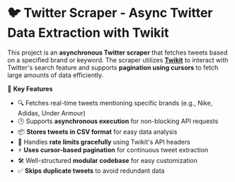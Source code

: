 # 🐦 Twitter Scraper - Async Twitter Data Extraction with Twikit

This project is an **asynchronous Twitter scraper** that fetches tweets based on a specified brand or keyword. The scraper utilizes **[Twikit]([https://github.com/d60/twikit])** to interact with Twitter's search feature and supports **pagination using cursors** to fetch large amounts of data efficiently.

🚀 **Key Features**
- 🔍 Fetches real-time tweets mentioning specific brands (e.g., Nike, Adidas, Under Armour)
- 🕒 Supports **asynchronous execution** for non-blocking API requests
- 📦 **Stores tweets in CSV format** for easy data analysis
- 🔄 Handles **rate limits gracefully** using Twikit's API headers
- ⚡ **Uses cursor-based pagination** for continuous tweet extraction
- 🛠️ Well-structured **modular codebase** for easy customization
- ✅ **Skips duplicate tweets** to avoid redundant data


